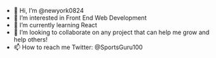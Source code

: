 - 👋 Hi, I’m @newyork0824
- 👀 I’m interested in Front End Web Development
- 🌱 I’m currently learning React
- 💞️ I’m looking to collaborate on any project that can help me grow and help others!
- 📫 How to reach me Twitter: @SportsGuru100

<!---
newyork0824/newyork0824 is a ✨ special ✨ repository because its `README.md` (this file) appears on your GitHub profile.
You can click the Preview link to take a look at your changes.
--->
